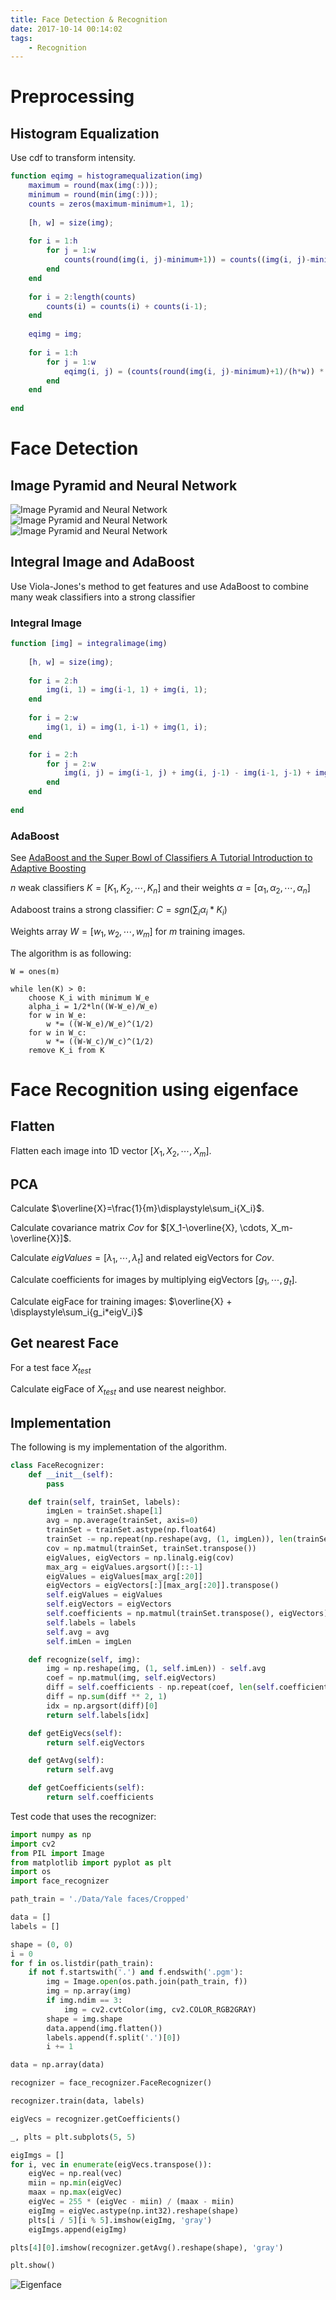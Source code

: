 ```yaml
---
title: Face Detection & Recognition
date: 2017-10-14 00:14:02
tags: 
    - Recognition
---
```


# Preprocessing

## Histogram Equalization

Use cdf to transform intensity.

``` matlab
function eqimg = histogramequalization(img)
    maximum = round(max(img(:)));
    minimum = round(min(img(:)));
    counts = zeros(maximum-minimum+1, 1);
    
    [h, w] = size(img);
    
    for i = 1:h
        for j = 1:w
            counts(round(img(i, j)-minimum+1)) = counts((img(i, j)-minimum)+1) + 1;
        end
    end
    
    for i = 2:length(counts)
        counts(i) = counts(i) + counts(i-1);
    end
    
    eqimg = img;
    
    for i = 1:h
        for j = 1:w
            eqimg(i, j) = (counts(round(img(i, j)-minimum)+1)/(h*w)) * (maximum-minimum) + minimum;
        end
    end
    
end

```
# Face Detection

## Image Pyramid and Neural Network

![Image Pyramid and Neural Network](/images/face-recognition/detection1.png)
![Image Pyramid and Neural Network](/images/face-recognition/detection1-rotated.png)
![Image Pyramid and Neural Network](/images/face-recognition/detection1-rotated2.png)

## Integral Image and AdaBoost

Use Viola-Jones's method to get features and use AdaBoost to combine many weak classifiers into a strong classifier

### Integral Image

``` matlab
function [img] = integralimage(img)
    
    [h, w] = size(img);
    
    for i = 2:h
        img(i, 1) = img(i-1, 1) + img(i, 1);
    end
    
    for i = 2:w
        img(1, i) = img(1, i-1) + img(1, i);
    end

    for i = 2:h
        for j = 2:w
            img(i, j) = img(i-1, j) + img(i, j-1) - img(i-1, j-1) + img(i, j);
        end
    end
    
end
```

### AdaBoost

See [AdaBoost and the Super Bowl of Classifiers A Tutorial Introduction to Adaptive Boosting](/docs/adaboost.pdf)

$n$ weak classifiers $K=[K_1, K_2, \cdots, K_n]$ and their weights $\alpha=[\alpha_1, \alpha_2, \cdots, \alpha_n]$

Adaboost trains a strong classifier: $C=sgn(\displaystyle\sum_{i}\alpha_i*K_i)$

Weights array $W=[w_1, w_2, \cdots, w_m]$ for $m$ training images.

The algorithm is as following:

```
W = ones(m)

while len(K) > 0:
    choose K_i with minimum W_e    
    alpha_i = 1/2*ln((W-W_e)/W_e)
    for w in W_e:
        w *= ((W-W_e)/W_e)^(1/2)
    for w in W_c:
        w *= ((W-W_c)/W_c)^(1/2)
    remove K_i from K
```


# Face Recognition using eigenface

## Flatten
Flatten each image into 1D vector $[X_1, X_2, \cdots, X_m]$.

## PCA

Calculate $\overline{X}=\frac{1}{m}\displaystyle\sum_i{X_i}$.

Calculate covariance matrix $Cov$ for $[X_1-\overline{X}, \cdots, X_m-\overline{X}]$.

Calculate $eigValues=[\lambda_1, \cdots, \lambda_t]$ and related eigVectors for $Cov$.

Calculate coefficients for images by multiplying eigVectors $[g_1, \cdots, g_t]$.

Calculate eigFace for training images: $\overline{X} + \displaystyle\sum_i{g_i*eigV_i}$

## Get nearest Face

For a test face $X_{test}$

Calculate eigFace of $X_{test}$ and use nearest neighbor.

## Implementation 

The following is my implementation of the algorithm.

``` python
class FaceRecognizer:
	def __init__(self):
		pass

	def train(self, trainSet, labels):
		imgLen = trainSet.shape[1]
		avg = np.average(trainSet, axis=0)
		trainSet = trainSet.astype(np.float64)
		trainSet -= np.repeat(np.reshape(avg, (1, imgLen)), len(trainSet), 0)
		cov = np.matmul(trainSet, trainSet.transpose())
		eigValues, eigVectors = np.linalg.eig(cov)
		max_arg = eigValues.argsort()[::-1]
		eigValues = eigValues[max_arg[:20]]
		eigVectors = eigVectors[:][max_arg[:20]].transpose()
		self.eigValues = eigValues
		self.eigVectors = eigVectors
		self.coefficients = np.matmul(trainSet.transpose(), eigVectors)
		self.labels = labels
		self.avg = avg
		self.imLen = imgLen

	def recognize(self, img):
		img = np.reshape(img, (1, self.imLen)) - self.avg
		coef = np.matmul(img, self.eigVectors)
		diff = self.coefficients - np.repeat(coef, len(self.coefficients), 0)
		diff = np.sum(diff ** 2, 1)
		idx = np.argsort(diff)[0]
		return self.labels[idx]

	def getEigVecs(self):
		return self.eigVectors

	def getAvg(self):
		return self.avg

	def getCoefficients(self):
		return self.coefficients
```

Test code that uses the recognizer:

``` python
import numpy as np
import cv2
from PIL import Image
from matplotlib import pyplot as plt
import os
import face_recognizer

path_train = './Data/Yale faces/Cropped'

data = []
labels = []

shape = (0, 0)
i = 0
for f in os.listdir(path_train):
	if not f.startswith('.') and f.endswith('.pgm'):
		img = Image.open(os.path.join(path_train, f))
		img = np.array(img)
		if img.ndim == 3:
			img = cv2.cvtColor(img, cv2.COLOR_RGB2GRAY)
		shape = img.shape
		data.append(img.flatten())
		labels.append(f.split('.')[0])
		i += 1

data = np.array(data)

recognizer = face_recognizer.FaceRecognizer()

recognizer.train(data, labels)

eigVecs = recognizer.getCoefficients()

_, plts = plt.subplots(5, 5)

eigImgs = []
for i, vec in enumerate(eigVecs.transpose()):
	eigVec = np.real(vec)
	miin = np.min(eigVec)
	maax = np.max(eigVec)
	eigVec = 255 * (eigVec - miin) / (maax - miin)
	eigImg = eigVec.astype(np.int32).reshape(shape)
	plts[i / 5][i % 5].imshow(eigImg, 'gray')
	eigImgs.append(eigImg)

plts[4][0].imshow(recognizer.getAvg().reshape(shape), 'gray')

plt.show()
```

![Eigenface](/images/face-recognition/eigenface.png)